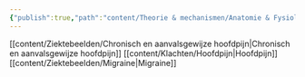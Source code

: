 ```yaml
---
{"publish":true,"path":"content/Theorie & mechanismen/Anatomie & Fysiologie/Meningen.md","permalink":"/content/theorie-and-mechanismen/anatomie-and-fysiologie/meningen/","title":"Meningen","draft":true,"tags":["draft"]}
---
```


[[content/Ziektebeelden/Chronisch en aanvalsgewijze hoofdpijn\|Chronisch en aanvalsgewijze hoofdpijn]]
[[content/Klachten/Hoofdpijn\|Hoofdpijn]]
[[content/Ziektebeelden/Migraine\|Migraine]]